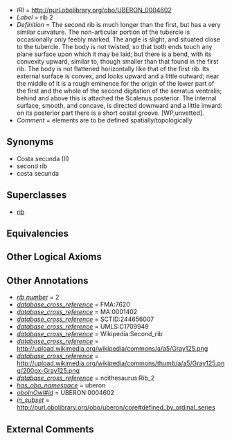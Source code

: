  * *IRI* = http://purl.obolibrary.org/obo/UBERON_0004602
 * *Label* = rib 2
 * *Definition* = The second rib is much longer than the first, but has a very similar curvature. The non-articular portion of the tubercle is occasionally only feebly marked. The angle is slight, and situated close to the tubercle. The body is not twisted, so that both ends touch any plane surface upon which it may be laid; but there is a bend, with its convexity upward, similar to, though smaller than that found in the first rib. The body is not flattened horizontally like that of the first rib. Its external surface is convex, and looks upward and a little outward; near the middle of it is a rough eminence for the origin of the lower part of the first and the whole of the second digitation of the serratus ventralis; behind and above this is attached the Scalenus posterior. The internal surface, smooth, and concave, is directed downward and a little inward: on its posterior part there is a short costal groove. [WP,unvetted].
 * *Comment* = elements are to be defined spatially/topologically

## Synonyms

 * Costa secunda (II)
 * second rib
 * costa secunda

## Superclasses

 * [rib](../../UBERON/28/UBERON_0002228.md)

## Equivalencies


## Other Logical Axioms


## Other Annotations

 * *[rib number](../../UBPROP/06/UBPROP_0000106.md)* = 2
 * *[database_cross_reference](../../ef/oboInOwl#hasDbXref.md)* = FMA:7620
 * *[database_cross_reference](../../ef/oboInOwl#hasDbXref.md)* = MA:0001402
 * *[database_cross_reference](../../ef/oboInOwl#hasDbXref.md)* = SCTID:244656007
 * *[database_cross_reference](../../ef/oboInOwl#hasDbXref.md)* = UMLS:C1709949
 * *[database_cross_reference](../../ef/oboInOwl#hasDbXref.md)* = Wikipedia:Second_rib
 * *[database_cross_reference](../../ef/oboInOwl#hasDbXref.md)* = http://upload.wikimedia.org/wikipedia/commons/a/a5/Gray125.png
 * *[database_cross_reference](../../ef/oboInOwl#hasDbXref.md)* = http://upload.wikimedia.org/wikipedia/commons/thumb/a/a5/Gray125.png/200px-Gray125.png
 * *[database_cross_reference](../../ef/oboInOwl#hasDbXref.md)* = ncithesaurus:Rib_2
 * *[has_obo_namespace](../../ce/oboInOwl#hasOBONamespace.md)* = uberon
 * *[oboInOwl#id](../../id/oboInOwl#id.md)* = UBERON:0004602
 * *[in_subset](../../et/oboInOwl#inSubset.md)* = http://purl.obolibrary.org/obo/uberon/core#defined_by_ordinal_series

## External Comments

